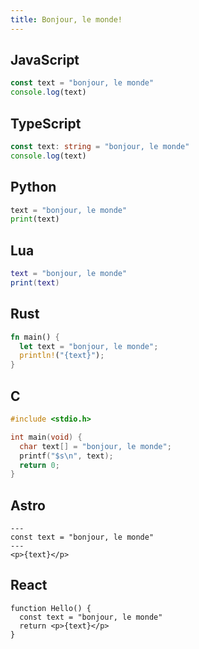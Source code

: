 ```yaml
---
title: Bonjour, le monde!
---
```


## JavaScript

```js
const text = "bonjour, le monde"
console.log(text)
```

## TypeScript

```ts
const text: string = "bonjour, le monde"
console.log(text)
```

## Python

```py
text = "bonjour, le monde"
print(text)
```

## Lua

```lua
text = "bonjour, le monde"
print(text)
```

## Rust

```rs
fn main() {
  let text = "bonjour, le monde";
  println!("{text}");
}
```

## C

```c
#include <stdio.h>

int main(void) {
  char text[] = "bonjour, le monde";
  printf("$s\n", text);
  return 0;
}
```

## Astro

```astro
---
const text = "bonjour, le monde"
---
<p>{text}</p>
```

## React

```tsx
function Hello() {
  const text = "bonjour, le monde"
  return <p>{text}</p>
}
```

